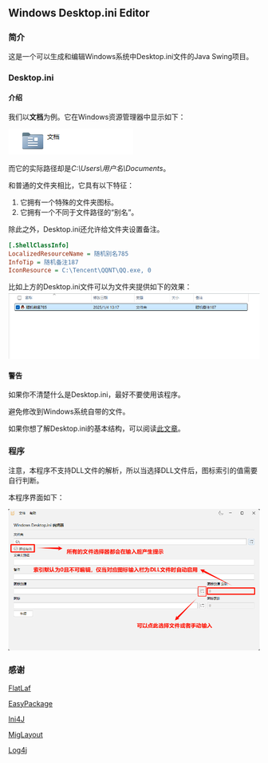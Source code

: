 ## Windows Desktop.ini Editor

### 简介

这是一个可以生成和编辑Windows系统中Desktop.ini文件的Java Swing项目。

### Desktop.ini

#### 介绍

我们以**文档**为例。它在Windows资源管理器中显示如下：

![文档](src/main/resources/pic/readme/MyDocuments.png)

而它的实际路径却是*C:\Users\用户名\Documents*。

和普通的文件夹相比，它具有以下特征：

1. 它拥有一个特殊的文件夹图标。
2. 它拥有一个不同于文件路径的“别名”。

除此之外，Desktop.ini还允许给文件夹设置备注。

```ini
[.ShellClassInfo]
LocalizedResourceName = 随机别名785
InfoTip = 随机备注187
IconResource = C:\Tencent\QQNT\QQ.exe, 0
```

比如上方的Desktop.ini文件可以为文件夹提供如下的效果：
![ExampleFolder](src/main/resources/pic/readme/ExampleFolder.png)

#### 警告

如果你不清楚什么是Desktop.ini，最好不要使用该程序。

避免修改到Windows系统自带的文件。

如果你想了解Desktop.ini的基本结构，可以阅读[此文章](https://learn.microsoft.com/zh-cn/windows/win32/shell/how-to-customize-folders-with-desktop-ini)。

### 程序

注意，本程序不支持DLL文件的解析，所以当选择DLL文件后，图标索引的值需要自行判断。

本程序界面如下：

![UIOverView](src/main/resources/pic/readme/UIOverview.png)

### 感谢

[FlatLaf](https://github.com/JFormDesigner/FlatLaf)

[EasyPackage](https://github.com/Janix520/EasyPackage)

[Ini4J](https://github.com/facebookarchive/ini4j)

[MigLayout](https://github.com/mikaelgrev/miglayout)

[Log4j](https://github.com/apache/logging-log4j2)

